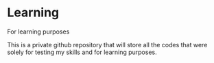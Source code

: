 # Learning
For learning purposes

This is a private github repository that will store all the codes that were solely for testing my skills and for learning purposes.
